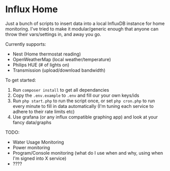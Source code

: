 # Influx Home

Just a bunch of scripts to insert data into a local InfluxDB instance for home monitoring. I've tried to make it modular/generic enough that anyone can throw their vars/settings in, and away you go.

Currently supports:
- Nest (Home thermostat reading)
- OpenWeatherMap (local weather/temperature)
- Philips HUE (# of lights on)
- Transmission (upload/download bandwidth)

To get started:

1. Run `composer install` to get all dependancies
2. Copy the `.env.example` to `.env` and fill our your own keys/ids
3. Run `php start.php` to run the script once, or set `php cron.php` to run every minute to fill in data automatically (I'm tuning each service to adhere to their rate limits etc)
4. Use grafana (or any influx compatible graphing app) and look at your fancy data/graphs

TODO:
- Water Usage Monitoring
- Power monitoring
- Program/Console monitoring (what do I use when and why, using when I'm signed into X service)
- ????
